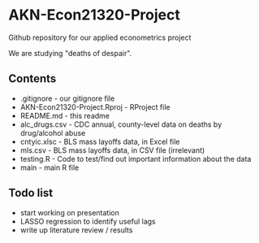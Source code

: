 # AKN-Econ21320-Project
Github repository for our applied econometrics project

We are studying "deaths of despair".

## Contents
- .gitignore - our gitignore file
- AKN-Econ21320-Project.Rproj - RProject file
- README.md - this readme
- alc_drugs.csv - CDC annual, county-level data on deaths by drug/alcohol abuse
- cntyic.xlsc - BLS mass layoffs data, in Excel file 
- mls.csv - BLS mass layoffs data, in CSV file (irrelevant)
- testing.R - Code to test/find out important information about the data
- main - main R file 

## Todo list
- start working on presentation
- LASSO regression to identify useful lags
- write up literature review / results
